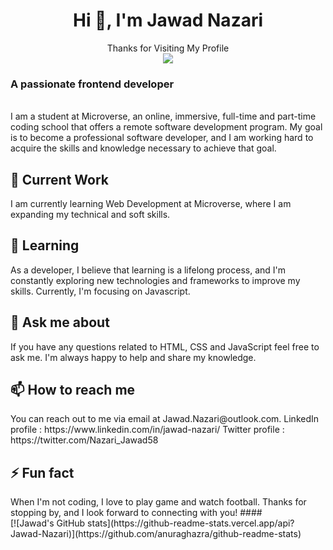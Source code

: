 <h1 align="center">Hi 👋, I'm Jawad Nazari</h1>
<p align="center"> 
  Thanks for Visiting My Profile<br>
  <img src="https://profile-counter.glitch.me/Jawad-Nazari/count.svg" />
</p>
<h3 align="left">A passionate frontend developer</h3>
<br>
I am a student at Microverse, an online, immersive, full-time and part-time coding school that offers a remote software development program. My goal is to become a professional software developer, and I am working hard to acquire the skills and knowledge necessary to achieve that goal.

<h2>🔭 Current Work <br></h2>
I am currently learning Web Development at Microverse, where I am expanding my technical and soft skills.

 
<h2>🌱 Learning <br></h2>
As a developer, I believe that learning is a lifelong process, and I'm constantly exploring new technologies and frameworks to improve my skills. Currently, I'm focusing on Javascript.

 
<h2>💬 Ask me about <br></h2>
If you have any questions related to HTML, CSS and JavaScript feel free to ask me. I'm always happy to help and share my knowledge.
<br>
 
<h2>📫 How to reach me <br></h2>
You can reach out to me via email at Jawad.Nazari@outlook.com.
LinkedIn profile : https://www.linkedin.com/in/jawad-nazari/
Twitter profile : https://twitter.com/Nazari_Jawad58
<br>
 
<h2>⚡ Fun fact <br></h2>
When I'm not coding, I love to play game and watch football.
Thanks for stopping by, and I look forward to connecting with you!
 ####
 <br>
[![Jawad's GitHub stats](https://github-readme-stats.vercel.app/api?Jawad-Nazari)](https://github.com/anuraghazra/github-readme-stats)
